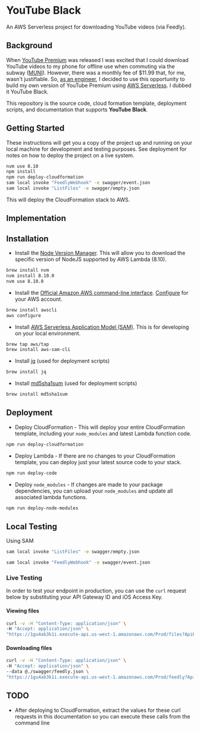 # YouTube Black

An AWS Serverless project for downloading YouTube videos (via Feedly).

## Background

When [YouTube Premium](https://en.wikipedia.org/wiki/YouTube_Premium) was released I was excited that I could download YouTube videos to my phone for offline use when commuting via the subway ([MUNI](https://www.sfmta.com/)). However, there was a monthly fee of $11.99 that, for me, wasn't justifiable. So, [as an engineer](https://www.linkedin.com/in/lifegames), I decided to use this opportunity to build my own version of YouTube Premium using [AWS Serverless](https://aws.amazon.com/serverless/). I dubbed it YouTube Black.

This repository is the source code, cloud formation template, deployment scripts, and documentation that supports **YouTube Black**.

## Getting Started

These instructions will get you a copy of the project up and running on your local machine for development and testing purposes. See deployment for notes on how to deploy the project on a live system.

```bash
nvm use 8.10
npm install
npm run deploy-cloudformation
sam local invoke "FeedlyWebhook" -e swagger/event.json
sam local invoke "ListFiles" -e swagger/empty.json

```

This will deploy the CloudFormation stack to AWS.

## Implementation



## Installation

* Install the [Node Version Manager](https://github.com/creationix/nvm). This will allow you to download the specific version of NodeJS supported by AWS Lambda (8.10).

```bash
brew install nvm
nvm install 8.10.0
nvm use 8.10.0
```

* Install the [Official Amazon AWS command-line interface](https://aws.amazon.com/cli/). [Configure](https://docs.aws.amazon.com/cli/latest/userguide/cli-chap-configure.html) for your AWS account.

```bash
brew install awscli
aws configure
```

* Install [AWS Serverless Application Model (SAM)](https://github.com/awslabs/aws-sam-cli/). This is for developing on your local environment.

```bash
brew tap aws/tap
brew install aws-sam-cli
```
* Install [jq](https://stedolan.github.io/jq/) (used for deployment scripts)

```bash
brew install jq
```
* Install [md5sha1sum](http://microbrew.org/tools/md5sha1sum/) (used for deployment scripts)

```bash
brew install md5sha1sum
```

## Deployment

* Deploy CloudFormation - This will deploy your entire CloudFormation template, including your `node_modules` and latest Lambda function code.

```bash
npm run deploy-cloudformation
```

* Deploy Lambda - If there are no changes to your CloudFormation template, you can deploy just your latest source code to your stack.

```bash
npm run deploy-code
```

* Deploy `node_modules` - If changes are made to your package dependencies, you can upload your `node_modules` and update all associated lambda functions.

```bash
npm run deploy-node-modules
```
## Local Testing

Using SAM

```bash
sam local invoke "ListFiles" -e swagger/empty.json
```

```bash
sam local invoke "FeedlyWebhook" -e swagger/event.json
```

### Live Testing

In order to test your endpoint in production, you can use the `curl` request below by substituting your API Gateway ID and iOS Access Key.

#### Viewing files

```bash
curl -v -H "Content-Type: application/json" \
-H "Accept: application/json" \
"https://1gu4ab3k1i.execute-api.us-west-1.amazonaws.com/Prod/files?ApiKey=nFtAlszBjr7p8RuLMZREd2vtMqgcoXtO9rHIlQ4E"
```

#### Downloading files

```bash
curl -v -H "Content-Type: application/json" \
-H "Accept: application/json" \
--data @./swagger/feedly.json \
"https://1gu4ab3k1i.execute-api.us-west-1.amazonaws.com/Prod/feedly?ApiKey=nFtAlszBjr7p8RuLMZREd2vtMqgcoXtO9rHIlQ4E"
```

## TODO

* After deploying to CloudFormation, extract the values for these curl requests in this documentation so you can execute these calls from the command line
